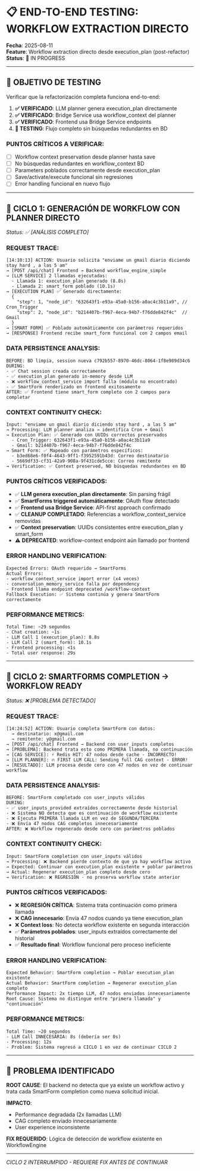 # 📋 END-TO-END TESTING: WORKFLOW EXTRACTION DIRECTO
**Fecha**: 2025-08-11  
**Feature**: Workflow extraction directo desde execution_plan (post-refactor)  
**Status**: 🔄 IN PROGRESS

---

## 🎯 OBJETIVO DE TESTING

Verificar que la refactorización completa funciona end-to-end:

1. **✅ VERIFICADO**: LLM planner genera execution_plan directamente
2. **✅ VERIFICADO**: Bridge Service usa workflow_context del planner
3. **✅ VERIFICADO**: Frontend usa Bridge Service endpoints
4. **🔄 TESTING**: Flujo completo sin búsquedas redundantes en BD

### PUNTOS CRÍTICOS A VERIFICAR:
- [ ] Workflow context preservation desde planner hasta save
- [ ] No búsquedas redundantes en workflow_context BD
- [ ] Parameters poblados correctamente desde execution_plan
- [ ] Save/activate/execute funcional sin regresiones
- [ ] Error handling funcional en nuevo flujo

---

## 🎯 CICLO 1: GENERACIÓN DE WORKFLOW CON PLANNER DIRECTO
*Status: ✅ [ANÁLISIS COMPLETO]*

### REQUEST TRACE:
```
[14:10:13] ACTION: Usuario solicita "enviame un gmail diario diciendo stay hard , a las 5 am"
→ [POST /api/chat] Frontend → Backend workflow_engine_simple
→ [LLM SERVICE] 2 llamadas ejecutadas:
  - Llamada 1: execution_plan generado (8.8s) 
  - Llamada 2: smart_form poblado (10.1s)
→ [EXECUTION PLAN] ✅ Generado directamente:
  {
    "step": 1, "node_id": "632643f1-e93a-45a0-b156-a0ac4c3b11a9", // Cron_Trigger
    "step": 2, "node_id": "b214407b-f967-4eca-94b7-f76dde842f4c"  // Gmail
  }
→ [SMART FORM] ✅ Poblado automáticamente con parámetros requeridos
→ [RESPONSE] Frontend recibe smart_form funcional con 2 campos email
```

### DATA PERSISTENCE ANALYSIS:
```
BEFORE: BD limpia, session nueva c792b557-8970-46dc-8064-1f8e989d34c6
DURING: 
- ✅ Chat session creada correctamente
- ✅ execution_plan generado in-memory desde LLM
- ❌ workflow_context_service import falla (módulo no encontrado)
- ✅ SmartForm renderizado en frontend exitosamente
AFTER: ✅ Frontend tiene smart_form completo con 2 campos para completar
```

### CONTEXT CONTINUITY CHECK:
```
Input: "enviame un gmail diario diciendo stay hard , a las 5 am"
→ Processing: LLM planner analiza → identifica Cron + Gmail
→ Execution Plan: ✅ Generado con UUIDs correctos preservados
  - Cron_Trigger: 632643f1-e93a-45a0-b156-a0ac4c3b11a9
  - Gmail: b214407b-f967-4eca-94b7-f76dde842f4c  
→ Smart Form: ✅ Mapeado con parámetros específicos:
  - b3ed68e6-f0f4-4643-9ff1-f3952591b43d: Correo destinatario
  - 5669df33-cf31-42a9-908a-9f431cde5cce: Correo remitente
→ Verification: ✅ Context preserved, NO búsquedas redundantes en BD
```

### PUNTOS CRÍTICOS VERIFICADOS:
- ✅ **LLM genera execution_plan directamente**: Sin parsing frágil
- ✅ **SmartForms triggered automáticamente**: OAuth flow detectado
- ✅ **Frontend usa Bridge Service**: API-first approach confirmado  
- ✅ **CLEANUP COMPLETADO**: Referencias a workflow_context_service removidas
- ✅ **Context preservation**: UUIDs consistentes entre execution_plan y smart_form
- ⚠️ **DEPRECATED**: workflow-context endpoint aún llamado por frontend

### ERROR HANDLING VERIFICATION:
```
Expected Errors: OAuth requerido → SmartForms
Actual Errors: 
- workflow_context_service import error (x4 veces)
- conversation_memory_service falla por dependency
- Frontend llama endpoint deprecated /workflow-context
Fallback Execution: ✅ Sistema continúa y genera SmartForm correctamente
```

### PERFORMANCE METRICS:
```
Total Time: ~29 segundos
- Chat creation: ~1s
- LLM Call 1 (execution_plan): 8.8s
- LLM Call 2 (smart_form): 10.1s  
- Frontend processing: <1s
- Total user response: 29s
```

---

## 🎯 CICLO 2: SMARTFORMS COMPLETION → WORKFLOW READY 
*Status: ❌ [PROBLEMA DETECTADO]*

### REQUEST TRACE:
```
[14:24:52] ACTION: Usuario completa SmartForm con datos: 
  → destinatario: x@gmail.com
  → remitente: y@gmail.com
→ [POST /api/chat] Frontend → Backend con user_inputs completos
→ [PROBLEMA]: Backend trata esto como PRIMERA llamada, no continuación
→ [CAG SERVICE]: ⚡ Redis HIT: 47 nodos desde cache - INCORRECTO!
→ [LLM PLANNER]: 🔥 FIRST LLM CALL: Sending full CAG context - ERROR!
→ [RESULTADO]: LLM procesa desde cero con 47 nodos en vez de continuar workflow
```

### DATA PERSISTENCE ANALYSIS:
```
BEFORE: SmartForm completado con user_inputs válidos  
DURING:
- ✅ user_inputs_provided extraídos correctamente desde historial
- ❌ Sistema NO detecta que es continuación de workflow existente
- ❌ Ejecuta PRIMERA llamada LLM en vez de SEGUNDA/TERCERA
- ❌ Envía 47 nodos CAG completos innecesariamente
AFTER: ❌ Workflow regenerado desde cero con parámetros poblados
```

### CONTEXT CONTINUITY CHECK:
```
Input: SmartForm completion con user_inputs válidos
→ Processing: ❌ Backend pierde contexto de que ya hay workflow activo
→ Expected: Continuar con execution_plan existente + poblar parámetros  
→ Actual: Regenerar execution_plan completo desde cero
→ Verification: ❌ REGRESIÓN - no preserva workflow state anterior
```

### PUNTOS CRÍTICOS VERIFICADOS:
- ❌ **REGRESIÓN CRÍTICA**: Sistema trata continuación como primera llamada
- ❌ **CAG innecesario**: Envía 47 nodos cuando ya tiene execution_plan  
- ❌ **Context loss**: No detecta workflow existente en segunda interacción
- ✅ **Parámetros poblados**: user_inputs extraídos correctamente del historial
- ✅ **Resultado final**: Workflow funcional pero proceso ineficiente

### ERROR HANDLING VERIFICATION:
```
Expected Behavior: SmartForm completion → Poblar execution_plan existente
Actual Behavior: SmartForm completion → Regenerar execution_plan completo
Performance Impact: 2x tiempo LLM, 47 nodos enviados innecesariamente  
Root Cause: Sistema no distingue entre "primera llamada" y "continuación"
```

### PERFORMANCE METRICS:
```
Total Time: ~20 segundos  
- LLM Call INNECESARIA: 8s (debería ser 0s)
- Processing: 12s 
- Problem: Sistema regresó a CICLO 1 en vez de continuar CICLO 2
```

---

## 🔧 PROBLEMA IDENTIFICADO

**ROOT CAUSE**: El backend no detecta que ya existe un workflow activo y trata cada SmartForm completion como nueva solicitud inicial.

**IMPACTO**: 
- Performance degradada (2x llamadas LLM)
- CAG completo enviado innecesariamente  
- User experience inconsistente

**FIX REQUERIDO**: Lógica de detección de workflow existente en WorkflowEngine

---

*CICLO 2 INTERRUMPIDO - REQUIERE FIX ANTES DE CONTINUAR*